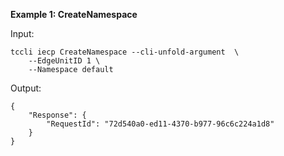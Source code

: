 **Example 1: CreateNamespace**



Input: 

```
tccli iecp CreateNamespace --cli-unfold-argument  \
    --EdgeUnitID 1 \
    --Namespace default
```

Output: 
```
{
    "Response": {
        "RequestId": "72d540a0-ed11-4370-b977-96c6c224a1d8"
    }
}
```

